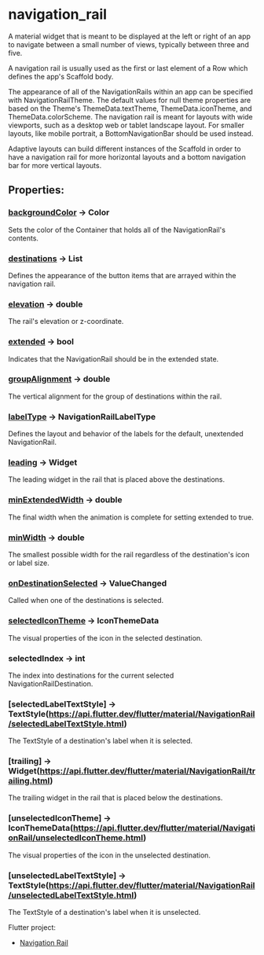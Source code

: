 # navigation_rail

A material widget that is meant to be displayed at the left or right of an app to navigate between a small number of views, typically between three and five.

A navigation rail is usually used as the first or last element of a Row which defines the app's Scaffold body.

The appearance of all of the NavigationRails within an app can be specified with NavigationRailTheme. The default values for null theme properties are based on the Theme's ThemeData.textTheme, ThemeData.iconTheme, and ThemeData.colorScheme. The navigation rail is meant for layouts with wide viewports, such as a desktop web or tablet landscape layout. For smaller layouts, like mobile portrait, a BottomNavigationBar should be used instead.

Adaptive layouts can build different instances of the Scaffold in order to have a navigation rail for more horizontal layouts and a bottom navigation bar for more vertical layouts.

## Properties:

### [backgroundColor](https://api.flutter.dev/flutter/material/NavigationRail/backgroundColor.html) → Color
Sets the color of the Container that holds all of the NavigationRail's contents.

### [destinations](https://api.flutter.dev/flutter/material/NavigationRail/destinations.html) → List<NavigationRailDestination>
Defines the appearance of the button items that are arrayed within the navigation rail.

### [elevation](https://api.flutter.dev/flutter/material/NavigationRail/elevation.html) → double
The rail's elevation or z-coordinate.

### [extended](https://api.flutter.dev/flutter/material/NavigationRail/extended.html) → bool
Indicates that the NavigationRail should be in the extended state.

### [groupAlignment](https://api.flutter.dev/flutter/material/NavigationRail/groupAlignment.html) → double
The vertical alignment for the group of destinations within the rail.

### [labelType](https://api.flutter.dev/flutter/material/NavigationRail/labelType.html) → NavigationRailLabelType
Defines the layout and behavior of the labels for the default, unextended NavigationRail.

### [leading](https://api.flutter.dev/flutter/material/NavigationRail/leading.html) → Widget
The leading widget in the rail that is placed above the destinations.

### [minExtendedWidth](https://api.flutter.dev/flutter/material/NavigationRail/minExtendedWidth.html) → double
The final width when the animation is complete for setting extended to true.

### [minWidth](https://api.flutter.dev/flutter/material/NavigationRail/minWidth.html) → double
The smallest possible width for the rail regardless of the destination's icon or label size.

### [onDestinationSelected](https://api.flutter.dev/flutter/material/NavigationRail/onDestinationSelected.html) → ValueChanged<int>
Called when one of the destinations is selected.

### [selectedIconTheme](https://api.flutter.dev/flutter/material/NavigationRail/selectedIconTheme.html) → IconThemeData
The visual properties of the icon in the selected destination.

### selectedIndex → int
The index into destinations for the current selected NavigationRailDestination.

### [selectedLabelTextStyle] → TextStyle(https://api.flutter.dev/flutter/material/NavigationRail/selectedLabelTextStyle.html)
The TextStyle of a destination's label when it is selected.

### [trailing] → Widget(https://api.flutter.dev/flutter/material/NavigationRail/trailing.html)
The trailing widget in the rail that is placed below the destinations.

### [unselectedIconTheme] → IconThemeData(https://api.flutter.dev/flutter/material/NavigationRail/unselectedIconTheme.html)
The visual properties of the icon in the unselected destination.

### [unselectedLabelTextStyle] → TextStyle(https://api.flutter.dev/flutter/material/NavigationRail/unselectedLabelTextStyle.html)
The TextStyle of a destination's label when it is unselected.

  
Flutter project:

- [Navigation Rail](https://api.flutter.dev/flutter/material/NavigationRail-class.html)
